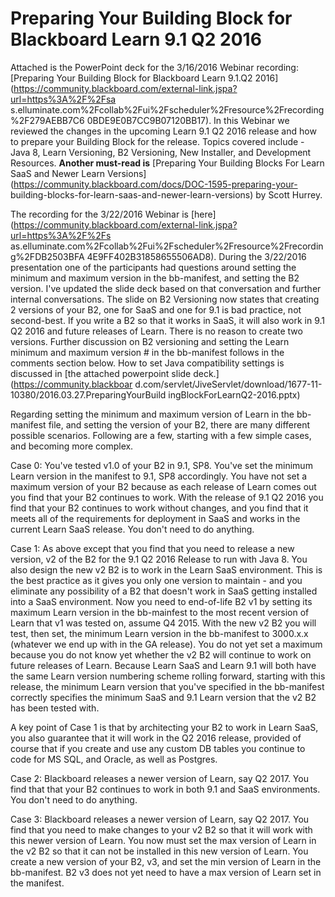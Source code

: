 # Preparing Your Building Block for Blackboard Learn 9.1 Q2 2016
Attached is the PowerPoint deck for the 3/16/2016 Webinar recording:
[Preparing Your Building Block for Blackboard Learn 9.1.Q2
2016](https://community.blackboard.com/external-link.jspa?url=https%3A%2F%2Fsa
s.elluminate.com%2Fcollab%2Fui%2Fscheduler%2Fresource%2Frecording%2F279AEBB7C6
0BDE9E0B7CC9B07120BB17). In this Webinar we reviewed the changes in the
upcoming Learn 9.1 Q2 2016 release and how to prepare your Building Block for
the release. Topics covered include - Java 8, Learn Versioning, B2 Versioning,
New Installer, and Development Resources. **Another must-read is** [Preparing
Your Building Blocks For Learn SaaS and Newer Learn
Versions](https://community.blackboard.com/docs/DOC-1595-preparing-your-
building-blocks-for-learn-saas-and-newer-learn-versions) by Scott Hurrey.

The recording for the 3/22/2016 Webinar is
[here](https://community.blackboard.com/external-link.jspa?url=https%3A%2F%2Fs
as.elluminate.com%2Fcollab%2Fui%2Fscheduler%2Fresource%2Frecording%2FDB2503BFA
4E9FF402B31858655506AD8). During the 3/22/2016 presentation one of the
participants had questions around setting the minimum and maximum version in
the bb-manifest, and setting the B2 version. I've updated the slide deck based
on that conversation and further internal conversations. The slide on B2
Versioning now states that creating 2 versions of your B2, one for SaaS and
one for 9.1 is bad practice, not second-best. If you write a B2 so that it
works in SaaS, it will also work in 9.1 Q2 2016 and future releases of Learn.
There is no reason to create two versions. Further discussion on B2 versioning
and setting the Learn minimum and maximum version # in the bb-manifest follows
in the comments section below. How to set Java compatibility settings is
discussed in [the attached powerpoint slide deck.](https://community.blackboar
d.com/servlet/JiveServlet/download/1677-11-10380/2016.03.27.PreparingYourBuild
ingBlockForLearnQ2-2016.pptx)

Regarding setting the minimum and maximum version of Learn in the bb-manifest
file, and setting the version of your B2, there are many different possible
scenarios. Following are a few, starting with a few simple cases, and becoming
more complex.

Case 0: You've tested v1.0 of your B2 in 9.1, SP8. You've set the minimum
Learn version in the manifest to 9.1, SP8 accordingly. You have not set a
maximum version of your B2 because as each release of Learn comes out you find
that your B2 continues to work. With the release of 9.1 Q2 2016 you find that
your B2 continues to work without changes, and you find that it meets all of
the requirements for deployment in SaaS and works in the current Learn SaaS
release. You don't need to do anything.

Case 1: As above except that you find that you need to release a new version,
v2 of the B2 for the 9.1 Q2 2016 Release to run with Java 8. You also design
the new v2 B2 is to work in the Learn SaaS environment. This is the best
practice as it gives you only one version to maintain - and you eliminate any
possibility of a B2 that doesn't work in SaaS getting installed into a SaaS
environment. Now you need to end-of-life B2 v1 by setting its maximum Learn
version in the bb-mainfest to the most recent version of Learn that v1 was
tested on, assume Q4 2015. With the new v2 B2 you will test, then set, the
minimum Learn version in the bb-manifest to 3000.x.x (whatever we end up with
in the GA release). You do not yet set a maximum because you do not know yet
whether the v2 B2 will continue to work on future releases of Learn. Because
Learn SaaS and Learn 9.1 will both have the same Learn version numbering
scheme rolling forward, starting with this release, the minimum Learn version
that you've specified in the bb-manifest correctly specifies the minimum SaaS
and 9.1 Learn version that the v2 B2 has been tested with.

A key point of Case 1 is that by architecting your B2 to work in Learn SaaS,
you also guarantee that it will work in the Q2 2016 release, provided of
course that if you create and use any custom DB tables you continue to code
for MS SQL, and Oracle, as well as Postgres.

Case 2: Blackboard releases a newer version of Learn, say Q2 2017. You find
that that your B2 continues to work in both 9.1 and SaaS environments. You
don't need to do anything.

Case 3: Blackboard releases a newer version of Learn, say Q2 2017. You find
that you need to make changes to your v2 B2 so that it will work with this
newer version of Learn. You now must set the max version of Learn in the v2 B2
so that it can not be installed in this new version of Learn. You create a new
version of your B2, v3, and set the min version of Learn in the bb-manifest.
B2 v3 does not yet need to have a max version of Learn set in the manifest.

